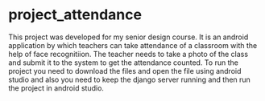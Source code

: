 # project_attendance
This project was developed for my senior design course. It is an android application by which teachers can take attendance
of a classroom with the help of face recognitiion. The teacher needs to take a photo of the class and submit it to the system to  get the attendance 
counted. To run the project you need to download the files and open the file using android studio and also you need to keep the django server running 
and then run the project in android studio.
